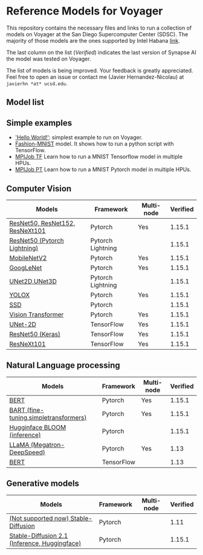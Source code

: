# Reference Models for Voyager
This repository contains the necessary files and links to run a collection of models on Voyager at the San Diego Supercomputer Center (SDSC). The majority of those models are the ones supported by Intel Habana [link](https://github.com/HabanaAI/Model-References).

The last column on the list (*Verified*) indicates the last version of Synapse AI the model was tested on Voyager.

The list of models is being improved. Your feedback is greatly appreciated. Feel free to open an issue or contact me (Javier Hernandez-Nicolau) at `javierhn *at* ucsd.edu`.

## Model list

## Simple examples
- ['Hello World!'](helloworld): simplest example to run on Voyager.
- [Fashion-MNIST](TensorFlow/examples/Fashion-MNIST) model. It shows how to run a python script with TensorFlow.
- [MPIJob TF](TensorFlow/examples/MPIJob) Learn how to run a MNIST Tensorflow model in multiple HPUs. 
- [MPIJob PT](PyTorch/examples/MPIJob/) Learn how to run a MNIST Pytorch model in multiple HPUs. 

## Computer Vision
| Models                                                                                  | Framework         | Multi-node | Verified |
| --------------------------------------------------------------------------------------- | ----------------- | ---------- | -------- |
| [ResNet50, ResNet152, ResNeXt101](PyTorch/computer_vision/classification/torchvision)   | Pytorch           |  Yes       |  1.15.1  |
| [ResNet50 (Pytorch Lightning)](PyTorch/computer_vision/classification/lightning/resnet) | Pytorch Lightning |            |  1.15.1  |
| [MobileNetV2](PyTorch/computer_vision/classification/torchvision)                       | Pytorch           |  Yes       |  1.15.1  |
| [GoogLeNet](PyTorch/computer_vision/classification/torchvision)                         | Pytorch           |  Yes       |  1.15.1  |
| [UNet2D,UNet3D](PyTorch/computer_vision/segmentation/unet)                              | Pytorch Lightning |            |  1.15.1  |
| [YOLOX](PyTorch/computer_vision/detection/yolox)                                        | Pytorch           |  Yes       |  1.15.1  |
| [SSD](PyTorch/computer_vision/detection/ssd)                                            | Pytorch           |            |  1.15.1  |
| [Vision Transformer](PyTorch/computer_vision/classification/ViT)                        | Pytorch           |  Yes       |  1.15.1  |
| [UNet-2D](TensorFlow/computer_vision/Unet2D)                                            | TensorFlow        |  Yes       |  1.15.1  |
| [ResNet50 (Keras)](TensorFlow/computer_vision/Resnets/resnet_keras)                     | TensorFlow        |  Yes       |  1.15.1  |
| [ResNeXt101](TensorFlow/computer_vision/Resnets/ResNeXt)                                | TensorFlow        |  Yes       |  1.15.1  |


## Natural Language processing
| Models                                                                         | Framework  | Multi-node  | Verified |
| ------------------------------------------------------------------------------ | ---------- | ----------- | -------- |
| [BERT](PyTorch/nlp/bert)                                                       | Pytorch    |  Yes        |   1.15.1 |
| [BART (fine-tuning,simpletransformers)](PyTorch/nlp/BART)                      | Pytorch    |  Yes        |   1.15.1 |
| [Hugginface BLOOM (inference)](PyTorch/nlp/bloom)                              | Pytorch    |             |   1.15.1 |
| [LLaMA (Megatron-DeepSpeed)](PyTorch/nlp/DeepSpeedExamples/Megatron-DeepSpeed) | Pytorch    |  Yes        |   1.13   |
| [BERT](TensorFlow/nlp/bert)                                                    | TensorFlow |             |   1.13   |

## Generative models
| Models                                                                                           | Framework  | Multi-node | Verified |
| ------------------------------------------------------------------------------------------------ | ---------- | ---------- | -------- |
| [(Not supported now) Stable-Diffusion](PyTorch/generative_models/stable-diffusion)               | Pytorch    |            |   1.11   | 
| [Stable-Diffusion 2.1 (Inference, Huggingface)](PyTorch/generative_models/stable-diffusion-v2-1) | Pytorch    |            |   1.15.1 |
